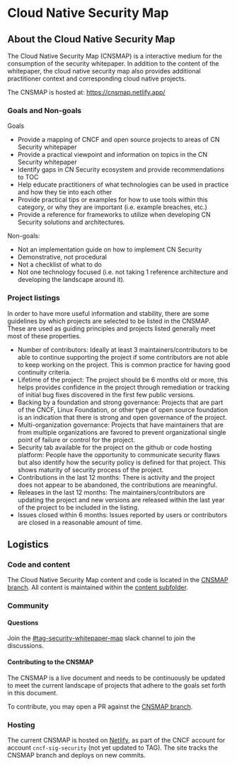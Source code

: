 # Cloud Native Security Map

## About the Cloud Native Security Map

The Cloud Native Security Map (CNSMAP) is a interactive medium for the
consumption of the security whitepaper. In addition to the content of the
whitepaper, the cloud native security map also provides additional practitioner
context and corresponding cloud native projects.

The CNSMAP is hosted at: <https://cnsmap.netlify.app/>

### Goals and Non-goals

Goals

- Provide a mapping of CNCF and open source projects to areas of CN Security
  whitepaper
- Provide a practical viewpoint and information on topics in the CN Security
  whitepaper
- Identify gaps in CN Security ecosystem and provide recommendations to TOC
- Help educate practitioners of what technologies can be used in practice and
  how they tie into each other
- Provide practical tips or examples for how to use tools within this category,
  or why they are important (i.e. example breaches, etc.)
- Provide a reference for frameworks to utilize when developing CN Security
  solutions and architectures.

Non-goals:

- Not an implementation guide on how to implement CN Security
- Demonstrative, not procedural
- Not a checklist of what to do
- Not one technology focused (i.e. not taking 1 reference architecture and
  developing the landscape around it).

### Project listings

In order to have more useful information and stability, there are some
guidelines by which projects are selected to be listed in the CNSMAP. These are
used as guiding principles and projects listed generally meet most of these
properties.

- Number of contributors: Ideally at least 3 maintainers/contributors to be able
  to continue supporting the project if some contributors are not able to keep
  working on the project. This is common practice for having good continuity
  criteria.
- Lifetime of the project: The project should be 6 months old or more, this
  helps provides confidence in the project through remediation or tracking of initial
  bug fixes discovered in the first few public versions.
- Backing by a foundation and strong governance: Projects that are part of the
  CNCF, Linux Foundation, or other type of open source foundation is an
  indication that there is strong and open governance of the project.
- Multi-organization governance: Projects that have maintainers that are from
  multiple organizations are favored to prevent organizational single point of
  failure or control for the project.
- Security tab available for the project on the github or code hosting platform:
  People have the opportunity to communicate security flaws but also identify
  how the security policy is defined for that project. This shows maturity of
  security process of the project.
- Contributions in the last 12 months: There is activity and the project does not
  appear to be abandoned, the contributions are meaningful.
- Releases in the last 12 months: The maintainers/contributors are updating the
  project and new versions are released within the last year of the project to
  be included in the listing.
- Issues closed within 6 months: Issues reported by users or contributors are
  closed in a reasonable amount of time.

## Logistics

### Code and content

The Cloud Native Security Map content and code is located in the [CNSMAP
branch](https://github.com/cncf/tag-security/tree/cnsmap). All content is
maintained within the [content
subfolder](https://github.com/cncf/tag-security/tree/cnsmap/content).

### Community


#### Questions

Join the
[#tag-security-whitepaper-map](https://cloud-native.slack.com/archives/C01NT4P84AK)
slack channel to join the discussions.

#### Contributing to the CNSMAP

The CNSMAP is a live document and needs to be continuously
be updated to meet the current landscape of projects that
adhere to the goals set forth in this document.

To contribute, you may open a PR against the [CNSMAP
branch](https://github.com/cncf/tag-security/tree/cnsmap). 

### Hosting

The current CNSMAP is hosted on [Netlify](https://netlify.com/), as part of the
CNCF account for account `cncf-sig-security` (not yet updated to TAG). The site
tracks the CNSMAP branch and deploys on new commits.
